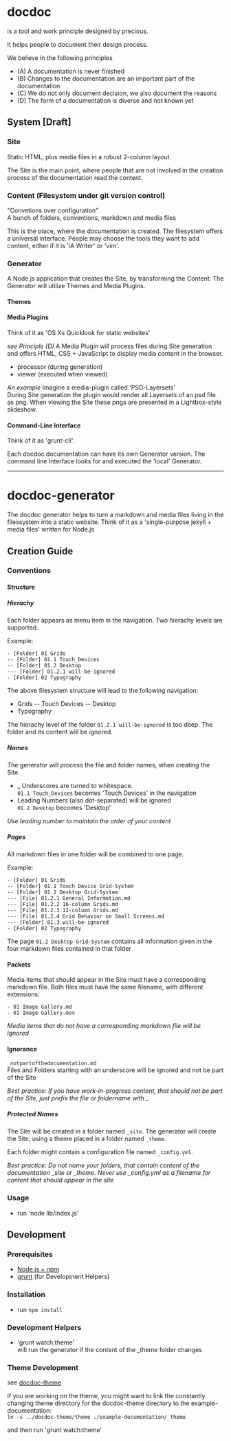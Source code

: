 # docdoc

is a tool and work principle designed by precious.

It helps people to document their design process.

We believe in the following principles

* (A) A documentation is never finished
* (B) Changes to the documentation are an important part of the documentation
* (C) We do not only document decision, we also document the reasons
* (D) The form of a documentation is diverse and not known yet

## System [Draft]

### Site
Static HTML, plus media files in a robust 2-column layout.

The Site is the main point, where people that are not involved in the creation
process of the documentation read the content.

### Content (Filesystem under git version control)
"Convetions over configuration"  
A bunch of folders, conventions, markdown and media files

This is the place, where the documentation is created. The filesystem offers a
universal interface. People may choose the tools they want to add content,
either if it is 'iA Writer' or 'vim'.

### Generator

A Node.js application that creates the Site, by transforming the Content. The
Generator will utilize Themes and Media Plugins.

#### Themes

#### Media Plugins
Think of it as 'OS Xs Quicklook for static websites'

*see Principle (D)*
A Media Plugin will process files during Site generation and offers HTML,
CSS + JavaScript to display media content in the browser.

- processor (during generation)
- viewer (executed when viewed)

*An example*
Imagine a media-plugin called 'PSD-Layersets'  
During Site generation the plugin would render all Layersets of an psd file as
png. When viewing the Site these pngs are presented in a Lightbox-style
slideshow.

#### Command-Line Interface
Think of it as 'grunt-cli'.

Each docdoc documentation can have its own Generator version. The command line
Interface looks for and executed the 'local' Generator.

----------

# docdoc-generator

The docdoc generator helps to turn a markdown and media files living in the
filessystem into a static website.
Think of it as a 'single-purpose jekyll + media files' written for Node.js

## Creation Guide

### Conventions

#### Structure

##### Hierachy
Each folder appears as menu item in the navigation. Two hierachy levels are
supported.

Example:
```
- [Folder] 01 Grids
-- [Folder] 01.1 Touch_Devices
-- [Folder] 01.2 Desktop
--- [Folder] 01.2.1 will-be-ignored
- [Folder] 02 Typography
```
The above filesystem structure will lead to the following navigation:

- Grids
-- Touch Devices
-- Desktop
- Typography

The hierachy level of the folder `01.2.1 will-be-ignored` is too deep. The
folder and its content will be ignored.

##### Names
The generator will process the file and folder names, when creating the Site.

- _ Underscores are turned to whitespace.  
`01.1 Touch_Devices` becomes 'Touch Devices' in the navigation
- Leading Numbers (also dot-separated) will be ignored  
`01.2 Desktop` becomes 'Desktop'

*Use leading number to maintain the order of your content*

##### Pages
All markdown files in one folder will be combined to one page.

Example:
```
- [Folder] 01 Grids
-- [Folder] 01.1 Touch Device Grid-System
-- [Folder] 01.2 Desktop Grid-System
--- [File] 01.2.1 General Information.md
--- [File] 01.2.2 16-column Grids.md
--- [File] 01.2.3 12-column Grids.md
--- [File] 01.2.4 Grid Behavior on Small Screens.md
--- [Folder] 01.3 will-be-ignored
- [Folder] 02 Typography
```

The page `01.2 Desktop Grid-System` contains all information given in the four
markdown files contained in that folder

#### Packets
Media items that should appear in the Site must have a corresponding markdown
file. Both files must have the same filename, with different extensions:

```
- 01 Image Gallery.md
- 01 Image Gallery.mov
```

*Media items that do not have a corresponding markdown file will be ignored*

#### Ignorance
`_notpartofthedocumentation.md`  
Files and Folders starting with an underscore will be ignored and not be part of
the Site

*Best practice: If you have work-in-progress content, that should not be part of
the Site, just prefix the file or foldername with _*

##### Protected Names
The Site will be created in a folder named `_site`. The generator will
create the Site, using a theme placed in a folder named `_theme`.

Each folder might contain a configuration file named `_config.yml`.

*Best practice: Do not name your folders, that contain content of the
documentation _site or  _theme. Never use _config.yml as a filename for content
that should appear in the site*

### Usage
- run 'node lib/index.js'

## Development

### Prerequisites
- [Node.js + npm](http://http://nodejs.org/)
- [grunt](http://http://gruntjs.com/) (for Development Helpers)

### Installation
- run `npm install`

### Development Helpers
- 'grunt watch:theme'  
will run the generator if the content of the _theme folder changes

### Theme Development

see [docdoc-theme](https://github.com/preciousforever/docdoc-theme)

If you are working on the theme, you might want to link the constantly changing
theme directory for the docdoc-theme directory to the example-documentation:  
`ln -s ../docdoc-theme/theme ./example-documentation/_theme`

and then run 'grunt watch:theme'